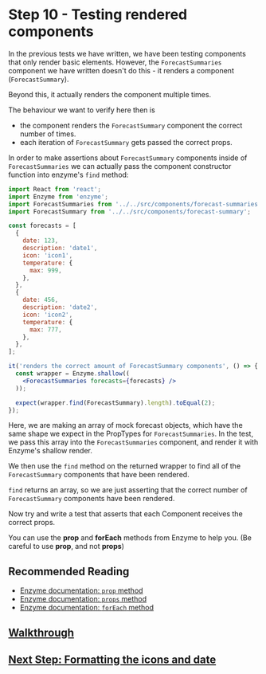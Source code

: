# Step 10 - Testing rendered components

In the previous tests we have written, we have been testing components that only render basic elements. However, the `ForecastSummaries` component we have written doesn't do this - it renders a component (`ForecastSummary`).

Beyond this, it actually renders the component multiple times.

The behaviour we want to verify here then is
- the component renders the `ForecastSummary` component the correct number of times.
- each iteration of `ForecastSummary` gets passed the correct props.

In order to make assertions about `ForecastSummary` components inside of `ForecastSummaries` we can actually pass the component constructor function into enzyme's `find` method:

```jsx
import React from 'react';
import Enzyme from 'enzyme';
import ForecastSummaries from '../../src/components/forecast-summaries';
import ForecastSummary from '../../src/components/forecast-summary';

const forecasts = [
  {
    date: 123,
    description: 'date1',
    icon: 'icon1',
    temperature: {
      max: 999,
    },
  },
  {
    date: 456,
    description: 'date2',
    icon: 'icon2',
    temperature: {
      max: 777,
    },
  },
];

it('renders the correct amount of ForecastSummary components', () => {
  const wrapper = Enzyme.shallow((
    <ForecastSummaries forecasts={forecasts} />
  ));

  expect(wrapper.find(ForecastSummary).length).toEqual(2);
});
```

Here, we are making an array of mock forecast objects, which have the same shape we expect in the PropTypes for `ForecastSummaries`. In the test, we pass this array into the `ForecastSummaries` component, and render it with Enzyme's shallow render.

We then use the `find` method on the returned wrapper to find all of the `ForecastSummary` components that have been rendered.

`find` returns an array, so we are just asserting that the correct number of `ForecastSummary` components have been rendered.

Now try and write a test that asserts that each Component receives the correct props.

You can use the **prop** and **forEach** methods from Enzyme to help you. (Be careful to use **prop**, and not **props**)

## Recommended Reading

* [Enzyme documentation: `prop` method](http://airbnb.io/enzyme/docs/api/ShallowWrapper/prop.html)
* [Enzyme documentation: `props` method](http://airbnb.io/enzyme/docs/api/ShallowWrapper/props.html)
* [Enzyme documentation: `forEach` method](http://airbnb.io/enzyme/docs/api/ShallowWrapper/forEach.html)

## [Walkthrough](solutions/step-10.md)
## [Next Step: Formatting the icons and date](step-11.md)
